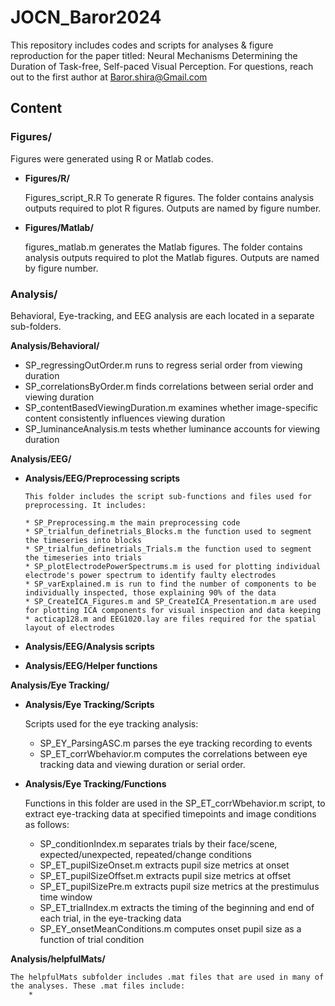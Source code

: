 # JOCN_Baror2024
This repository includes codes and scripts for analyses &amp; figure reproduction for the paper titled: Neural Mechanisms Determining the Duration of Task-free, Self-paced Visual Perception.
For questions, reach out to the first author at Baror.shira@Gmail.com

## Content

### Figures/
  
Figures were generated using R or Matlab codes.
  
- **Figures/R/**
            
	Figures_script_R.R To generate R figures. 
	The folder contains analysis outputs required to plot R figures. 
	Outputs are named by figure number.

- **Figures/Matlab/**
	    
	figures_matlab.m generates the Matlab figures.
	The folder contains analysis outputs required to plot the Matlab figures. 
	Outputs are named by figure number.
     
### Analysis/

Behavioral, Eye-tracking, and EEG analysis are each located in a separate sub-folders.

**Analysis/Behavioral/**

* SP_regressingOutOrder.m runs to regress serial order from viewing duration
* SP_correlationsByOrder.m finds correlations between serial order and viewing duration
* SP_contentBasedViewingDuration.m examines whether image-specific content consistently influences viewing duration
* SP_luminanceAnalysis.m tests whether luminance accounts for viewing duration
  
**Analysis/EEG/**
  
  - **Analysis/EEG/Preprocessing scripts**
    
    	This folder includes the script sub-functions and files used for preprocessing. It includes:
    
    	* SP_Preprocessing.m the main preprocessing code
    	* SP_trialfun_definetrials_Blocks.m the function used to segment the timeseries into blocks
    	* SP_trialfun_definetrials_Trials.m the function used to segment the timeseries into trials
    	* SP_plotElectrodePowerSpectrums.m is used for plotting individual electrode's power spectrum to identify faulty electrodes
    	* SP_varExplained.m is run to find the number of components to be individually inspected, those explaining 90% of the data 
    	* SP_CreateICA_Figures.m and SP_CreateICA_Presentation.m are used for plotting ICA components for visual inspection and data keeping
    	* acticap128.m and EEG1020.lay are files required for the spatial layout of electrodes
    	


  - **Analysis/EEG/Analysis scripts**
  - **Analysis/EEG/Helper functions**

**Analysis/Eye Tracking/**

  - **Analysis/Eye Tracking/Scripts**

	Scripts used for the eye tracking analysis:

	* SP_EY_ParsingASC.m parses the eye tracking recording to events
	* SP_ET_corrWbehavior.m computes the correlations between eye tracking data and viewing duration or serial order.

  - **Analysis/Eye Tracking/Functions**

	Functions in this folder are used in the SP_ET_corrWbehavior.m script, to extract eye-tracking data at specified timepoints and image conditions as follows:

	* SP_conditionIndex.m separates trials by their face/scene, expected/unexpected, repeated/change conditions
	* SP_ET_pupilSizeOnset.m extracts pupil size metrics at onset
	* SP_ET_pupilSizeOffset.m extracts pupil size metrics at offset
	* SP_ET_pupilSizePre.m extracts pupil size metrics at the prestimulus time window
	* SP_ET_trialIndex.m extracts the timing of the beginning and end of each trial, in the eye-tracking data
	* SP_EY_onsetMeanConditions.m computes onset pupil size as a function of trial condition

**Analysis/helpfulMats/**

	The helpfulMats subfolder includes .mat files that are used in many of the analyses. These .mat files include:
 		* 
